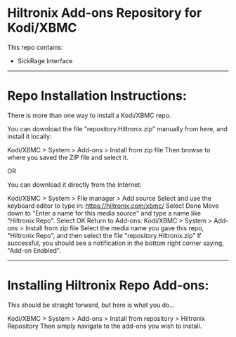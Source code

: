 # Hiltronix Add-ons Repository for Kodi/XBMC

This repo contains:
- SickRage Interface

-----

# Repo Installation Instructions:

There is more than one way to install a Kodi/XBMC repo.

You can download the file "repository.Hiltronix.zip" manually from here, and install it locally:

Kodi/XBMC > System > Add-ons > Install from zip file
Then browse to where you saved the ZIP file and select it.

OR

You can download it directly from the Internet:

Kodi/XBMC > System > File manager > Add source
Select <None> and use the keyboard editor to type in:
https://hiltronix.com/xbmc/
Select Done
Move down to "Enter a name for this media source" and type a name like "Hiltronix Repo".
Select OK
Return to Add-ons:
Kodi/XBMC > System > Add-ons > Install from zip file
Select the media name you gave this repo, "Hiltronix Repo", and then select the file "repository.Hiltronix.zip"
If successful, you should see a notification in the bottom right corner saying, "Add-on Enabled".

-----

# Installing Hiltronix Repo Add-ons:

This should be straight forward, but here is what you do...

Kodi/XBMC > System > Add-ons > Install from repository > Hiltronix Repository
Then simply navigate to the add-ons you wish to install.
